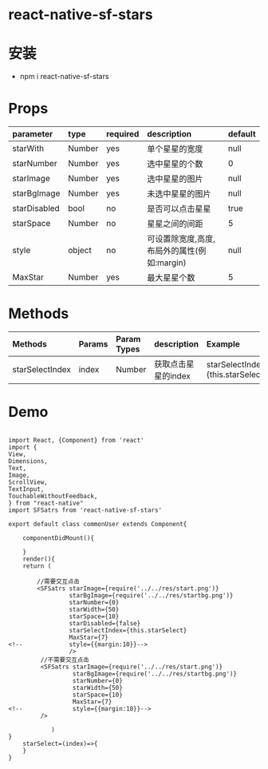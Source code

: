 # react-native-sf-stars

# 安装
* npm i react-native-sf-stars

# Props
|  parameter  |  type  |  required  |   description  |  default  |
|:-----|:-----|:-----|:-----|:-----|
|starWith|Number|yes|单个星星的宽度|null|
|starNumber|Number|yes|选中星星的个数|0|
|starImage|Number|yes|选中星星的图片|null|
|starBgImage|Number|yes|未选中星星的图片|null|
|starDisabled|bool|no|是否可以点击星星|true|
|starSpace|Number|no|星星之间的间距|5|
|style|object|no|可设置除宽度,高度,布局外的属性(例如:margin)|null|
|MaxStar|Number|yes|最大星星个数|5|

# Methods
|  Methods  |  Params  |  Param Types  |   description  |  Example  |
|:-----|:-----|:-----|:-----|:-----|
|starSelectIndex|index|Number|获取点击星星的index|starSelectIndex={this.starSelect}|

# Demo
```

import React, {Component} from 'react'
import {
View,
Dimensions,
Text,
Image,
ScrollView,
TextInput,
TouchableWithoutFeedback,
} from "react-native"
import SFSatrs from 'react-native-sf-stars'

export default class commonUser extends Component{

    componentDidMount(){

    }
    render(){
    return (
    
        //需要交互点击
        <SFSatrs starImage={require('../../res/start.png')}
                 starBgImage={require('../../res/startbg.png')}
                 starNumber={0}
                 starWidth={50}
                 starSpace={10}
                 starDisabled={false}
                 starSelectIndex={this.starSelect}
                 MaxStar={7}
<!--             style={{margin:10}}-->
                 />
         //不需要交互点击
         <SFSatrs starImage={require('../../res/start.png')}
                  starBgImage={require('../../res/startbg.png')}
                  starNumber={0}
                  starWidth={50}
                  starSpace={10}
                  MaxStar={7}
<!--              style={{margin:10}}-->
         />

            )
}
    starSelect=(index)=>{
    }
}

